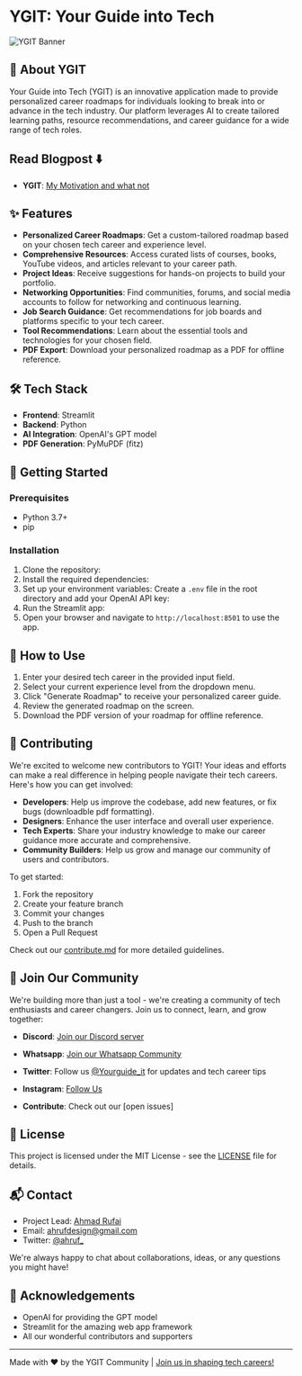 # YGIT: Your Guide into Tech

![YGIT Banner](./img/banner.png)

## 🚀 About YGIT

Your Guide into Tech (YGIT) is an innovative application made to provide personalized career roadmaps for individuals looking to break into or advance in the tech industry. Our platform leverages AI to create tailored learning paths, resource recommendations, and career guidance for a wide range of tech roles.

## Read Blogpost ⬇️
- **YGIT**: [My Motivation and what not](https://ahruf.substack.com/p/ygit-a-streamlit-app-for-personalized)


## ✨ Features

- **Personalized Career Roadmaps**: Get a custom-tailored roadmap based on your chosen tech career and experience level.
- **Comprehensive Resources**: Access curated lists of courses, books, YouTube videos, and articles relevant to your career path.
- **Project Ideas**: Receive suggestions for hands-on projects to build your portfolio.
- **Networking Opportunities**: Find communities, forums, and social media accounts to follow for networking and continuous learning.
- **Job Search Guidance**: Get recommendations for job boards and platforms specific to your tech career.
- **Tool Recommendations**: Learn about the essential tools and technologies for your chosen field.
- **PDF Export**: Download your personalized roadmap as a PDF for offline reference.

## 🛠 Tech Stack

- **Frontend**: Streamlit
- **Backend**: Python
- **AI Integration**: OpenAI's GPT model
- **PDF Generation**: PyMuPDF (fitz)

## 🚀 Getting Started

### Prerequisites

- Python 3.7+
- pip

### Installation

1. Clone the repository:
2. Install the required dependencies:
3. Set up your environment variables:
Create a `.env` file in the root directory and add your OpenAI API key: 
4. Run the Streamlit app:
5. Open your browser and navigate to `http://localhost:8501` to use the app.

## 📘 How to Use

1. Enter your desired tech career in the provided input field.
2. Select your current experience level from the dropdown menu.
3. Click "Generate Roadmap" to receive your personalized career guide.
4. Review the generated roadmap on the screen.
5. Download the PDF version of your roadmap for offline reference.

## 🤝 Contributing

We're excited to welcome new contributors to YGIT! Your ideas and efforts can make a real difference in helping people navigate their tech careers. Here's how you can get involved:

- **Developers**: Help us improve the codebase, add new features, or fix bugs (downloadble pdf formatting).
- **Designers**: Enhance the user interface and overall user experience.
- **Tech Experts**: Share your industry knowledge to make our career guidance more accurate and comprehensive.
- **Community Builders**: Help us grow and manage our community of users and contributors.

To get started:
1. Fork the repository
2. Create your feature branch 
3. Commit your changes
4. Push to the branch 
5. Open a Pull Request

Check out our [contribute.md](contribute.md) for more detailed guidelines.

## 🌟 Join Our Community

We're building more than just a tool - we're creating a community of tech enthusiasts and career changers. Join us to connect, learn, and grow together:

- **Discord**: [Join our Discord server](https://discord)
- **Whatsapp**: [Join our Whatsapp Community](https://chat.whatsapp.com/GLZMaTCaoq8B3nQbIigPCg)
- **Twitter**: Follow us [@Yourguide_it](https://x.com/Yourguide_it) for updates 
and tech career tips
- **Instagram**: [Follow Us](https://www.instagram.com/yourguide_it/)

- **Contribute**: Check out our [open issues] 

## 📄 License

This project is licensed under the MIT License - see the [LICENSE](LICENSE) file for details.

## 📬 Contact

- Project Lead: [Ahmad Rufai](https://github.com/ahrufcodes)
- Email: ahrufdesign@gmail.com
- Twitter: [@ahruf_](https://x.com/ahruf_)

We're always happy to chat about collaborations, ideas, or any questions you might have!

## 🙏 Acknowledgements

- OpenAI for providing the GPT model
- Streamlit for the amazing web app framework
- All our wonderful contributors and supporters

---

Made with ❤️ by the YGIT Community | [Join us in shaping tech careers!](https://github.com/ahrufcodes/YGIT-AI)